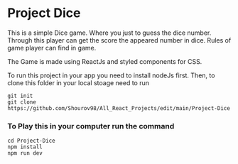 # Project Dice
This is a simple Dice game. Where you just to guess the dice number. Through this player can get the score the appeared number in dice. 
Rules of game player can find in game. 

The Game is made using ReactJs and styled components for CSS.


To run this project in your app you need to install nodeJs first. Then, to clone this folder in your local stoage need to run 
```
git init
git clone https://github.com/Shourov98/All_React_Projects/edit/main/Project-Dice
```
### To Play this in your computer run the command
```
cd Project-Dice
npm install
npm run dev
```
